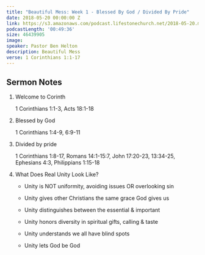 ```yaml
---
title: "Beautiful Mess: Week 1 - Blessed By God / Divided By Pride"
date: 2018-05-20 00:00:00 Z
link: https://s3.amazonaws.com/podcast.lifestonechurch.net/2018-05-20.mp3
podcastLength: '00:49:36'
size: 46439905
image:
speaker: Pastor Ben Helton
description: Beautiful Mess
verse: 1 Corinthians 1:1-17
---
```


## Sermon Notes

1. Welcome to Corinth

    1 Corinthians 1:1-3, Acts 18:1-18

2. Blessed by God

    1 Corinthians 1:4-9, 6:9-11

3. Divided by pride

    1 Corinthians 1:8-17, Romans 14:1-15:7, John 17:20-23, 13:34-25, Ephesians 4:3, Philippians 1:15-18

4. What Does Real Unity Look Like?

    - Unity is NOT uniformity, avoiding issues OR overlooking sin

    - Unity gives other Christians the same grace God gives us

    - Unity distinguishes between the essential & important

    - Unity honors diversity in spiritual gifts, calling & taste

    - Unity understands we all have blind spots

    - Unity lets God be God
